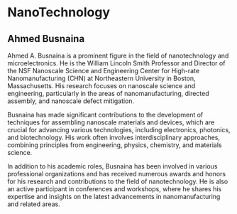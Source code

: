 # NanoTechnology


## Ahmed Busnaina

Ahmed A. Busnaina is a prominent figure in the field of nanotechnology and microelectronics. He is the William Lincoln Smith Professor and Director of the NSF Nanoscale Science and Engineering Center for High-rate Nanomanufacturing (CHN) at Northeastern University in Boston, Massachusetts. His research focuses on nanoscale science and engineering, particularly in the areas of nanomanufacturing, directed assembly, and nanoscale defect mitigation.

Busnaina has made significant contributions to the development of techniques for assembling nanoscale materials and devices, which are crucial for advancing various technologies, including electronics, photonics, and biotechnology. His work often involves interdisciplinary approaches, combining principles from engineering, physics, chemistry, and materials science.

In addition to his academic roles, Busnaina has been involved in various professional organizations and has received numerous awards and honors for his research and contributions to the field of nanotechnology. He is also an active participant in conferences and workshops, where he shares his expertise and insights on the latest advancements in nanomanufacturing and related areas.
